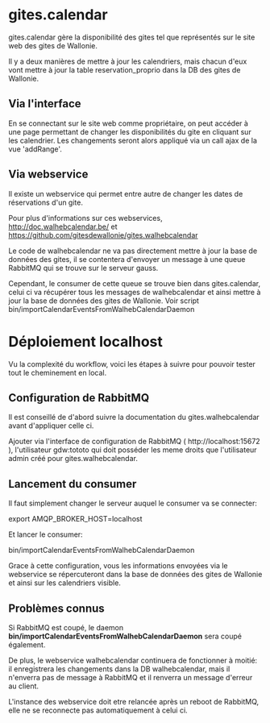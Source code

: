 gites.calendar
==============

gites.calendar gère la disponibilité des gites tel que représentés sur le site web des gites de Wallonie.

Il y a deux manières de mettre à jour les calendriers, mais chacun d'eux vont mettre à jour la table reservation_proprio dans la DB des gites de Wallonie.


Via l'interface
---------------

En se connectant sur le site web comme propriétaire, on peut accéder à une page permettant de changer les disponibilités du gite en cliquant sur les calendrier. Les changements seront alors appliqué via un call ajax de la vue 'addRange'.


Via webservice
--------------

Il existe un webservice qui permet entre autre de changer les dates de réservations d'un gite.

Pour plus d'informations sur ces webservices, http://doc.walhebcalendar.be/ et https://github.com/gitesdewallonie/gites.walhebcalendar

Le code de walhebcalendar ne va pas directement mettre à jour la base de données des gites, il se contentera d'envoyer un message à une queue RabbitMQ qui se trouve sur le serveur gauss.

Cependant, le consumer de cette queue se trouve bien dans gites.calendar, celui ci va récupérer tous les messages de walhebcalendar et ainsi mettre à jour la base de données des gites de Wallonie. Voir script bin/importCalendarEventsFromWalhebCalendarDaemon


Déploiement localhost
=====================

Vu la complexité du workflow, voici les étapes à suivre pour pouvoir tester tout le cheminement en local.


Configuration de RabbitMQ
-------------------------

Il est conseillé de d'abord suivre la documentation du gites.walhebcalendar avant d'appliquer celle ci.

Ajouter via l'interface de configuration de RabbitMQ ( http://localhost:15672 ), l'utilisateur gdw:tototo qui doit posséder les meme droits que l'utilisateur admin créé pour gites.walhebcalendar.


Lancement du consumer
---------------------

Il faut simplement changer le serveur auquel le consumer va se connecter:

export AMQP_BROKER_HOST=localhost

Et lancer le consumer:

bin/importCalendarEventsFromWalhebCalendarDaemon

Grace à cette configuration, vous les informations envoyées via le webservice se répercuteront dans la base de données des gites de Wallonie et ainsi sur les calendriers visible.


Problèmes connus
----------------

Si RabbitMQ est coupé, le daemon **bin/importCalendarEventsFromWalhebCalendarDaemon** sera coupé également.

De plus, le webservice walhebcalendar continuera de fonctionner à moitié: il enregistrera les changements dans la DB walhebcalendar, mais il n'enverra pas de message à RabbitMQ et il renverra un message d'erreur au client.

L'instance des webservice doit etre relancée après un reboot de RabbitMQ, elle ne se reconnecte pas automatiquement à celui ci.
